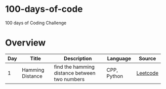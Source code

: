 # 100-days-of-code
100 days of Coding Challenge

# Overview

|Day|Title|Description|Language|Source|
|--|--|--|--|--|
|1| Hamming Distance | find the hamming distance between two numbers| CPP, Python| <a href="https://leetcode.com/problems/hamming-distance/">Leetcode</a>
